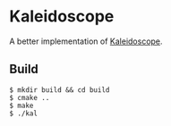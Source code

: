 Kaleidoscope
============

A better implementation of [Kaleidoscope](https://llvm.org/docs/tutorial/MyFirstLanguageFrontend/index.html).

Build
-----

```
$ mkdir build && cd build
$ cmake ..
$ make
$ ./kal
```
